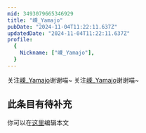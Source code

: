 ```yaml
---
mid: 3493079665346929
title: "嵊_Yamajo"
pubDate: "2024-11-04T11:22:11.637Z"
updatedDate: "2024-11-04T11:22:11.637Z"
profile:
  {
    Nickname: ["嵊_Yamajo"],
  }
---
```


关注[嵊_Yamajo](https://space.bilibili.com/3493079665346929)谢谢喵~ 关注[嵊_Yamajo](https://space.bilibili.com/3493079665346929)谢谢喵~

## 此条目有待补充
你可以在[这里](https://github.com/Yuhanawa/VTuber.ICU/edit/master/src/content/v/嵊_Yamajo/index.md)编辑本文
